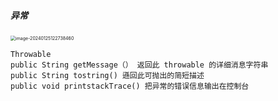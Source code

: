 ##### 异常

<img src="https://picgo172.oss-cn-qingdao.aliyuncs.com/img/image-20240125122738460.png" alt="image-20240125122738460" style="zoom:50%;" />

```
Throwable
public String getMessage（） 返回此 throwable 的详细消息字符串
public String tostring() 遜回此可抛出的简短描述
public void printstackTrace() 把异常的错误信息输出在控制台
```

